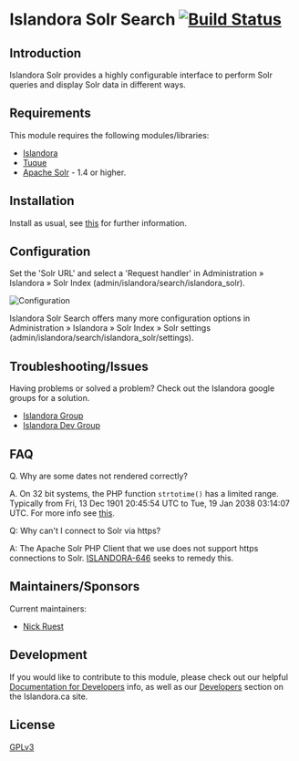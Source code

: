 # Islandora Solr Search [![Build Status](https://travis-ci.org/Islandora/islandora_solr_search.png?branch=7.x)](https://travis-ci.org/Islandora/islandora_solr_search)

## Introduction

Islandora Solr provides a highly configurable interface to perform Solr queries and display Solr data in different ways.

## Requirements

This module requires the following modules/libraries:

* [Islandora](https://github.com/islandora/islandora)
* [Tuque](https://github.com/islandora/tuque)
* [Apache Solr](https://lucene.apache.org/solr/) - 1.4 or higher.

## Installation
 
 Install as usual, see [this](https://drupal.org/documentation/install/modules-themes/modules-7) for further information.
 
## Configuration
 
Set the 'Solr URL' and select a 'Request handler' in Administration » Islandora » Solr Index (admin/islandora/search/islandora_solr).

![Configuration](http://i.imgur.com/qhELL78.png)

Islandora Solr Search offers many more configuration options in Administration » Islandora » Solr Index » Solr settings (admin/islandora/search/islandora_solr/settings).

## Troubleshooting/Issues
 
 Having problems or solved a problem? Check out the Islandora google groups for a solution.
 
 * [Islandora Group](https://groups.google.com/forum/?hl=en&fromgroups#!forum/islandora)
 * [Islandora Dev Group](https://groups.google.com/forum/?hl=en&fromgroups#!forum/islandora-dev)
 
## FAQ

Q. Why are some dates not rendered correctly?
 
A. On 32 bit systems, the PHP function `strtotime()` has a limited range. Typically from Fri, 13 Dec 1901 20:45:54 UTC to Tue, 19 Jan 2038 03:14:07 UTC. For more info see [this](http://php.net/manual/en/function.strtotime.php#refsect1-function.strtotime-notes).

Q: Why can't I connect to Solr via https?

A: The Apache Solr PHP Client that we use does not support https connections to Solr. [ISLANDORA-646](https://jira.duraspace.org/browse/ISLANDORA-646) seeks to remedy this.

## Maintainers/Sponsors

Current maintainers:

* [Nick Ruest](https://github.com/ruebot)

## Development

If you would like to contribute to this module, please check out our helpful [Documentation for Developers](https://github.com/Islandora/islandora/wiki#wiki-documentation-for-developers) info, as well as our [Developers](http://islandora.ca/developers) section on the Islandora.ca site.

## License

[GPLv3](http://www.gnu.org/licenses/gpl-3.0.txt)
